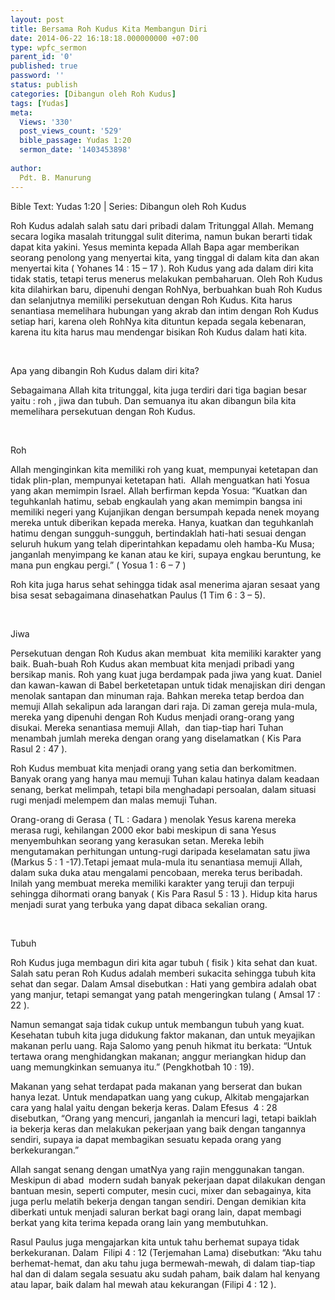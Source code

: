 ```yaml
---
layout: post
title: Bersama Roh Kudus Kita Membangun Diri
date: 2014-06-22 16:18:18.000000000 +07:00
type: wpfc_sermon
parent_id: '0'
published: true
password: ''
status: publish
categories: [Dibangun oleh Roh Kudus]
tags: [Yudas]
meta:
  Views: '330'
  post_views_count: '529'
  bible_passage: Yudas 1:20
  sermon_date: '1403453898'
  
author:
  Pdt. B. Manurung
---
```

<p>Bible Text: Yudas 1:20 | Series: Dibangun oleh Roh Kudus</p>
<p>Roh Kudus adalah salah satu dari pribadi dalam Tritunggal Allah. Memang secara logika masalah tritunggal sulit diterima, namun bukan berarti tidak dapat kita yakini. Yesus meminta kepada Allah Bapa agar memberikan seorang penolong yang menyertai kita, yang tinggal di dalam kita dan akan menyertai kita ( Yohanes 14 : 15 – 17 ). Roh Kudus yang ada dalam diri kita tidak statis, tetapi terus menerus melakukan pembaharuan. Oleh Roh Kudus kita dilahirkan baru, dipenuhi dengan RohNya, berbuahkan buah Roh Kudus dan selanjutnya memiliki persekutuan dengan Roh Kudus. Kita harus senantiasa memelihara hubungan yang akrab dan intim dengan Roh Kudus setiap hari, karena oleh RohNya kita dituntun kepada segala kebenaran, karena itu kita harus mau mendengar bisikan Roh Kudus dalam hati kita.</p>
<p>&nbsp;</p>
<p>Apa yang dibangin Roh Kudus dalam diri kita?</p>
<p>Sebagaimana Allah kita tritunggal, kita juga terdiri dari tiga bagian besar yaitu : roh , jiwa dan tubuh. Dan semuanya itu akan dibangun bila kita memelihara persekutuan dengan Roh Kudus.</p>
<p>&nbsp;</p>
<p>Roh</p>
<p>Allah menginginkan kita memiliki roh yang kuat, mempunyai ketetapan dan tidak plin-plan, mempunyai ketetapan hati.  Allah menguatkan hati Yosua yang akan memimpin Israel. Allah berfirman kepda Yosua: “Kuatkan dan teguhkanlah hatimu, sebab engkaulah yang akan memimpin bangsa ini memiliki negeri yang Kujanjikan dengan bersumpah kepada nenek moyang mereka untuk diberikan kepada mereka. Hanya, kuatkan dan teguhkanlah hatimu dengan sungguh-sungguh, bertindaklah hati-hati sesuai dengan seluruh hukum yang telah diperintahkan kepadamu oleh hamba-Ku Musa; janganlah menyimpang ke kanan atau ke kiri, supaya engkau beruntung, ke mana pun engkau pergi.” ( Yosua 1 : 6 – 7 )</p>
<p>Roh kita juga harus sehat sehingga tidak asal menerima ajaran sesaat yang bisa sesat sebagaimana dinasehatkan Paulus (1 Tim 6 : 3 – 5).</p>
<p>&nbsp;</p>
<p>Jiwa</p>
<p>Persekutuan dengan Roh Kudus akan membuat  kita memiliki karakter yang baik. Buah-buah Roh Kudus akan membuat kita menjadi pribadi yang bersikap manis. Roh yang kuat juga berdampak pada jiwa yang kuat. Daniel dan kawan-kawan di Babel berketetapan untuk tidak menajiskan diri dengan menolak santapan dan minuman raja. Bahkan mereka tetap berdoa dan memuji Allah sekalipun ada larangan dari raja. Di zaman gereja mula-mula, mereka yang dipenuhi dengan Roh Kudus menjadi orang-orang yang disukai. Mereka senantiasa memuji Allah,  dan tiap-tiap hari Tuhan menambah jumlah mereka dengan orang yang diselamatkan ( Kis Para Rasul 2 : 47 ).</p>
<p>Roh Kudus membuat kita menjadi orang yang setia dan berkomitmen. Banyak orang yang hanya mau memuji Tuhan kalau hatinya dalam keadaan senang, berkat melimpah, tetapi bila menghadapi persoalan, dalam situasi rugi menjadi melempem dan malas memuji Tuhan.</p>
<p>Orang-orang di Gerasa ( TL : Gadara ) menolak Yesus karena mereka merasa rugi, kehilangan 2000 ekor babi meskipun di sana Yesus menyembuhkan seorang yang kerasukan setan. Mereka lebih mengutamakan perhitungan untung-rugi daripada keselamatan satu jiwa  (Markus 5 : 1 -17).Tetapi jemaat mula-mula itu senantiasa memuji Allah, dalam suka duka atau mengalami pencobaan, mereka terus beribadah. Inilah yang membuat mereka memiliki karakter yang teruji dan terpuji sehingga dihormati orang banyak ( Kis Para Rasul 5 : 13 ). Hidup kita harus menjadi surat yang terbuka yang dapat dibaca sekalian orang.</p>
<p>&nbsp;</p>
<p>Tubuh</p>
<p>Roh Kudus juga membagun diri kita agar tubuh ( fisik ) kita sehat dan kuat. Salah satu peran Roh Kudus adalah memberi sukacita sehingga tubuh kita sehat dan segar. Dalam Amsal disebutkan : Hati yang gembira adalah obat yang manjur, tetapi semangat yang patah mengeringkan tulang ( Amsal 17 : 22 ).</p>
<p>Namun semangat saja tidak cukup untuk membangun tubuh yang kuat. Kesehatan tubuh kita juga didukung faktor makanan, dan untuk meyajikan makanan perlu uang. Raja Salomo yang penuh hikmat itu berkata: “Untuk tertawa orang menghidangkan makanan; anggur meriangkan hidup dan uang memungkinkan semuanya itu.” (Pengkhotbah 10 : 19).</p>
<p>Makanan yang sehat terdapat pada makanan yang berserat dan bukan hanya lezat. Untuk mendapatkan uang yang cukup, Alkitab mengajarkan cara yang halal yaitu dengan bekerja keras. Dalam Efesus  4 : 28 disebutkan, “Orang yang mencuri, janganlah ia mencuri lagi, tetapi baiklah ia bekerja keras dan melakukan pekerjaan yang baik dengan tangannya sendiri, supaya ia dapat membagikan sesuatu kepada orang yang berkekurangan.”</p>
<p>Allah sangat senang dengan umatNya yang rajin menggunakan tangan. Meskipun di abad  modern sudah banyak pekerjaan dapat dilakukan dengan bantuan mesin, seperti computer, mesin cuci, mixer dan sebagainya, kita juga perlu melatih bekerja dengan tangan sendiri. Dengan demikian kita diberkati untuk menjadi saluran berkat bagi orang lain, dapat membagi berkat yang kita terima kepada orang lain yang membutuhkan.</p>
<p>Rasul Paulus juga mengajarkan kita untuk tahu berhemat supaya tidak berkekuranan. Dalam  Filipi 4 : 12 (Terjemahan Lama) disebutkan: “Aku tahu berhemat-hemat, dan aku tahu juga bermewah-mewah, di dalam tiap-tiap hal dan di dalam segala sesuatu aku sudah paham, baik dalam hal kenyang atau lapar, baik dalam hal mewah atau kekurangan (Filipi 4 : 12 ).</p>

